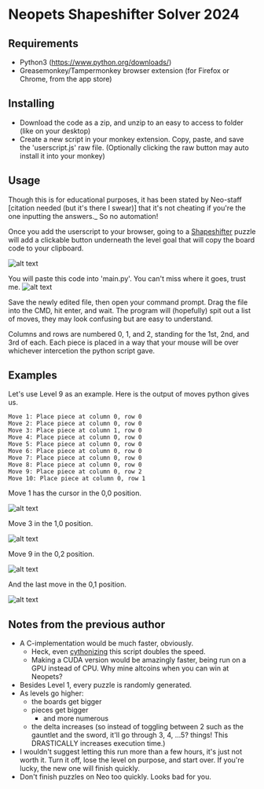 # Neopets Shapeshifter Solver 2024

## Requirements
* Python3 (https://www.python.org/downloads/)
* Greasemonkey/Tampermonkey browser extension (for Firefox or Chrome, from the app store)

## Installing
* Download the code as a zip, and unzip to an easy to access to folder (like on your desktop)
* Create a new script in your monkey extension. Copy, paste, and save the 'userscript.js' raw file. (Optionally clicking the raw button may auto install it into your monkey)

## Usage
Though this is for educational purposes, it has been stated by Neo-staff [citation needed (but it's there I swear)] that it's not cheating if you're the one inputting the answers._ So no automation!

Once you add the userscript to your browser, going to a [Shapeshifter](https://www.neopets.com/medieval/shapeshifter_index.phtml) puzzle will add a clickable button underneath the level goal that will copy the board code to your clipboard. 

![alt text](images/im1.png "The button")

You will paste this code into 'main.py'. You can't miss where it goes, trust me.
![alt text](images/im2.png)

Save the newly edited file, then open your command prompt. Drag the file into the CMD, hit enter, and wait. The program will (hopefully) spit out a list of moves, they may look confusing but are easy to understand.

Columns and rows are numbered 0, 1, and 2, standing for the 1st, 2nd, and 3rd of each. Each piece is placed in a way that your mouse will be over whichever intercetion the python script gave.

## Examples
Let's use Level 9 as an example. Here is the output of moves python gives us.
```
Move 1: Place piece at column 0, row 0
Move 2: Place piece at column 0, row 0
Move 3: Place piece at column 1, row 0
Move 4: Place piece at column 0, row 0
Move 5: Place piece at column 0, row 0
Move 6: Place piece at column 0, row 0
Move 7: Place piece at column 0, row 0
Move 8: Place piece at column 0, row 0
Move 9: Place piece at column 0, row 2
Move 10: Place piece at column 0, row 1
```
Move 1 has the cursor in the 0,0 position.

![alt text](images/m1.png)

Move 3 in the 1,0 position.

![alt text](images/m3.png)

Move 9 in the 0,2 position.

![alt text](images/m9.png)

And the last move in the 0,1 position.

![alt text](images/m10.png)



## Notes from the previous author
* A C-implementation would be much faster, obviously.
  * Heck, even [cythonizing](https://cython.readthedocs.io/en/latest/src/tutorial/cython_tutorial.html) this script doubles the speed.
  * Making a CUDA version would be amazingly faster, being run on a GPU instead of CPU. Why mine altcoins when you can win at Neopets?
* Besides Level 1, every puzzle is randomly generated.
* As levels go higher:
  * the boards get bigger
  * pieces get bigger
    * and more numerous
  * the delta increases (so instead of toggling between 2 such as the gauntlet and the sword, it'll go through 3, 4, ...5? things! This DRASTICALLY increases execution time.)
* I wouldn't suggest letting this run more than a few hours, it's just not worth it. Turn it off, lose the level on purpose, and start over. If you're lucky, the new one will finish quickly.
* Don't finish puzzles on Neo too quickly. Looks bad for you.
